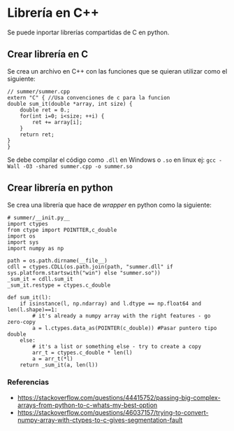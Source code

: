 # Librería en C++

Se puede inportar librerías compartidas de C en python.

## Crear librería en C
Se crea un archivo en C++ con las funciones que se quieran utilizar como el siguiente:

```
// summer/summer.cpp
extern "C" { //Usa convenciones de c para la funcion
double sum_it(double *array, int size) {
    double ret = 0.;
    for(int i=0; i<size; ++i) {
        ret += array[i];
    }
    return ret;
}
}
```

Se debe compilar el código como `.dll` en Windows o `.so` en linux
ej: `gcc -Wall -O3 -shared summer.cpp -o summer.so`

## Crear librería en python
Se crea una librería que hace de _wrapper_  en python como la siguiente:
```
# summer/__init.py__
import ctypes
from ctype import POINTTER,c_double
import os
import sys
import numpy as np

path = os.path.dirname(__file__)
cdll = ctypes.CDLL(os.path.join(path, "summer.dll" if sys.platform.startswith("win") else "summer.so"))
_sum_it = cdll.sum_it
_sum_it.restype = ctypes.c_double

def sum_it(l):
    if isinstance(l, np.ndarray) and l.dtype == np.float64 and len(l.shape)==1:
        # it's already a numpy array with the right features - go zero-copy
        a = l.ctypes.data_as(POINTER(c_double)) #Pasar puntero tipo double
    else:
        # it's a list or something else - try to create a copy
        arr_t = ctypes.c_double * len(l)
        a = arr_t(*l)
    return _sum_it(a, len(l))
```

### Referencias
* https://stackoverflow.com/questions/44415752/passing-big-complex-arrays-from-python-to-c-whats-my-best-option
* https://stackoverflow.com/questions/46037157/trying-to-convert-numpy-array-with-ctypes-to-c-gives-segmentation-fault
